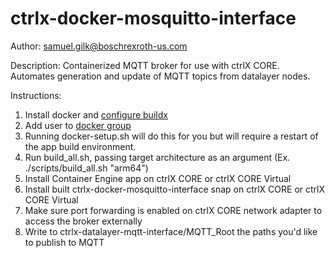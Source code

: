 # ctrlx-docker-mosquitto-interface

Author: samuel.gilk@boschrexroth-us.com

Description: Containerized MQTT broker for use with ctrlX CORE. Automates generation and update of MQTT topics from datalayer nodes.

Instructions:

1. Install docker and [configure buildx](https://docs.docker.com/engine/install/ubuntu/#install-using-the-repository)
2. Add user to [docker group](https://docs.docker.com/engine/install/linux-postinstall/)
3. Running docker-setup.sh will do this for you but will require a restart of the app build environment.
4. Run build_all.sh, passing target architecture as an argument (Ex. ./scripts/build_all.sh "arm64")
5. Install Container Engine app on ctrlX CORE or ctrlX CORE Virtual
6. Install built ctrlx-docker-mosquitto-interface snap on ctrlX CORE or ctrlX CORE Virtual
7. Make sure port forwarding is enabled on ctrlX CORE network adapter to access the broker externally
8. Write to ctrlx-datalayer-mqtt-interface/MQTT_Root the paths you'd like to publish to MQTT
